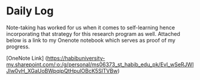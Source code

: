 # Daily Log
Note-taking has worked for us when it comes to self-learning hence incorporating that strategy for this research program as well. Attached below is a link to my Onenote notebook which serves as proof of my progress. 

[OneNote Link] (https://habibuniversity-my.sharepoint.com/:o:/g/personal/ms06373_st_habib_edu_pk/Evl_wSeRJWlJlw0yH_XGaUoBWpqipQtHpulOBcK5SlTVBw)
